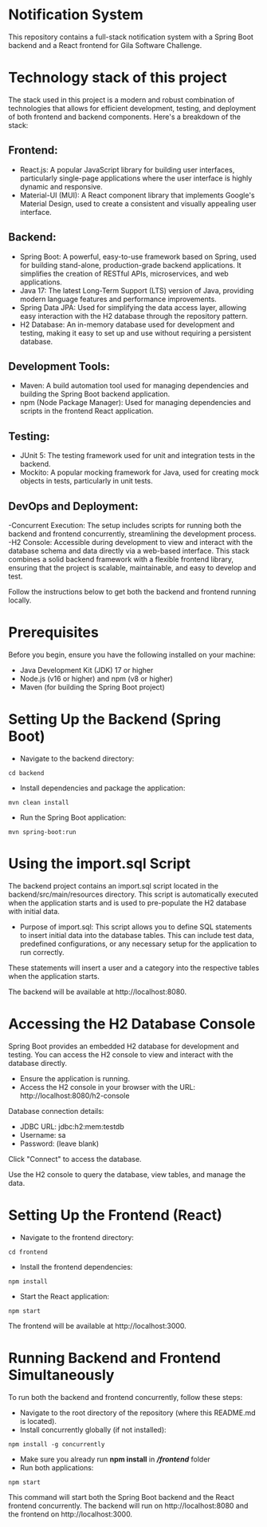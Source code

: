 # Notification System

This repository contains a full-stack notification system with a Spring Boot backend and a React frontend for Gila Software Challenge. 

# Technology stack of this project
The stack used in this project is a modern and robust combination of technologies that allows for efficient development, testing, and deployment of both frontend and backend components. Here's a breakdown of the stack:

## Frontend:
- React.js: A popular JavaScript library for building user interfaces, particularly single-page applications where the user interface is highly dynamic and responsive.
- Material-UI (MUI): A React component library that implements Google's Material Design, used to create a consistent and visually appealing user interface.
## Backend:
- Spring Boot: A powerful, easy-to-use framework based on Spring, used for building stand-alone, production-grade backend applications. It simplifies the creation of RESTful APIs, microservices, and web applications.
- Java 17: The latest Long-Term Support (LTS) version of Java, providing modern language features and performance improvements.
- Spring Data JPA: Used for simplifying the data access layer, allowing easy interaction with the H2 database through the repository pattern.
- H2 Database: An in-memory database used for development and testing, making it easy to set up and use without requiring a persistent database.
## Development Tools:
- Maven: A build automation tool used for managing dependencies and building the Spring Boot backend application.
- npm (Node Package Manager): Used for managing dependencies and scripts in the frontend React application.
## Testing:
- JUnit 5: The testing framework used for unit and integration tests in the backend.
- Mockito: A popular mocking framework for Java, used for creating mock objects in tests, particularly in unit tests.
## DevOps and Deployment:
-Concurrent Execution: The setup includes scripts for running both the backend and frontend concurrently, streamlining the development process.
-H2 Console: Accessible during development to view and interact with the database schema and data directly via a web-based interface.
This stack combines a solid backend framework with a flexible frontend library, ensuring that the project is scalable, maintainable, and easy to develop and test.

Follow the instructions below to get both the backend and frontend running locally.

# Prerequisites
Before you begin, ensure you have the following installed on your machine:

- Java Development Kit (JDK) 17 or higher
- Node.js (v16 or higher) and npm (v8 or higher)
- Maven (for building the Spring Boot project)

# Setting Up the Backend (Spring Boot)
- Navigate to the backend directory:
```
cd backend
```
- Install dependencies and package the application:
```
mvn clean install
```
- Run the Spring Boot application:
```
mvn spring-boot:run
```

# Using the import.sql Script
The backend project contains an import.sql script located in the backend/src/main/resources directory. This script is automatically executed when the application starts and is used to pre-populate the H2 database with initial data.
- Purpose of import.sql: This script allows you to define SQL statements to insert initial data into the database tables. This can include test data, predefined configurations, or any necessary setup for the application to run correctly.

These statements will insert a user and a category into the respective tables when the application starts.

The backend will be available at http://localhost:8080.

# Accessing the H2 Database Console
Spring Boot provides an embedded H2 database for development and testing. You can access the H2 console to view and interact with the database directly.
- Ensure the application is running.
- Access the H2 console in your browser with the URL: http://localhost:8080/h2-console

Database connection details:

- JDBC URL: jdbc:h2:mem:testdb
- Username: sa
- Password: (leave blank)

Click "Connect" to access the database.

Use the H2 console to query the database, view tables, and manage the data.

# Setting Up the Frontend (React)
- Navigate to the frontend directory:
```
cd frontend
```
- Install the frontend dependencies:
```
npm install
```
- Start the React application:
```
npm start
```

The frontend will be available at http://localhost:3000.

# Running Backend and Frontend Simultaneously
To run both the backend and frontend concurrently, follow these steps:
- Navigate to the root directory of the repository (where this README.md is located).
- Install concurrently globally (if not installed):
```
npm install -g concurrently
```
- Make sure you already run **npm install** in ***/frontend*** folder
- Run both applications:
```
npm start
```
This command will start both the Spring Boot backend and the React frontend concurrently. The backend will run on http://localhost:8080 and the frontend on http://localhost:3000.